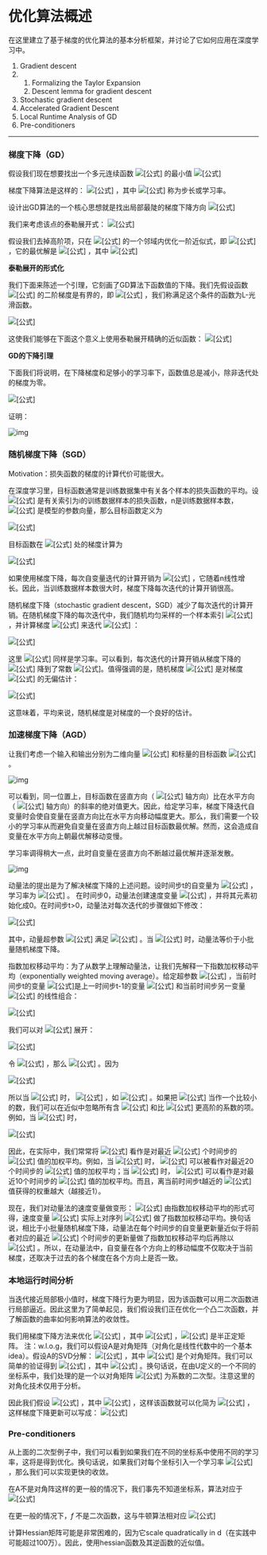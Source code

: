 # 优化算法概述

在这里建立了基于梯度的优化算法的基本分析框架，并讨论了它如何应用在深度学习中。

1. Gradient descent 
2. 1. Formalizing the Taylor Expansion 
   2. Descent lemma for gradient descent
3. Stochastic gradient descent 
4. Accelerated Gradient Descent 
5. Local Runtime Analysis of GD
6. Pre-conditioners 

------

### 梯度下降（GD）

假设我们现在想要找出一个多元连续函数 ![[公式]](https://www.zhihu.com/equation?tex=f%28%5Comega%29) 的最小值 ![[公式]](https://www.zhihu.com/equation?tex=%5Cmin+_%7Bw+%5Cin+%5Cmathbb%7BR%7D%5E%7Bd%7D%7D+f%28w%29)

梯度下降算法是这样的： ![[公式]](https://www.zhihu.com/equation?tex=%5Cbegin%7Baligned%7D+w_%7B0%7D+%26%3D%5Ctext+%7B+initializaiton+%7D+%5C%5C+w_%7Bt%2B1%7D+%26%3Dw_%7Bt%7D-%5Ceta+%5Cnabla+f%5Cleft%28w_%7Bt%7D%5Cright%29+%5Cend%7Baligned%7D) ，其中 ![[公式]](https://www.zhihu.com/equation?tex=%5Ceta) 称为步长或学习率。

设计出GD算法的一个核心思想就是找出局部最陡的梯度下降方向 ![[公式]](https://www.zhihu.com/equation?tex=-%5Cnabla+f%5Cleft%28w_%7Bt%7D%5Cright%29)

我们来考虑该点的泰勒展开式： ![[公式]](https://www.zhihu.com/equation?tex=f%28w%29%3Df%5Cleft%28w_%7Bt%7D%5Cright%29%2B%5Cunderbrace%7B%5Cleft%5Clangle%5Cnabla+f%5Cleft%28w_%7Bt%7D%5Cright%29%2C+w-w_%7Bt%7D%5Cright%5Crangle%7D_%7B%5Ctext+%7Blinear+in+%7D+w%7D%2B%5Ccdots)

假设我们去掉高阶项，只在 ![[公式]](https://www.zhihu.com/equation?tex=w_%7Bt%7D) 的一个邻域内优化一阶近似式，即 ![[公式]](https://www.zhihu.com/equation?tex=%5Cbegin%7Barray%7D%7Bc%7D%5Cunderset%7Bw+%5Cin+%5Cmathbb%7BR%7D%5E%7Bd%7D%7D%7B%5Carg+%5Cmin+%7D+f%5Cleft%28w_%7Bt%7D%5Cright%29%2B%5Cleft%5Clangle%5Cnabla+f%5Cleft%28w_%7Bt%7D%5Cright%29%2C+w-w_%7Bt%7D%5Cright%5Crangle+%5C%5C+%5Ctext+%7B+s.t.+%7D%5Cleft%5C%7Cw-w_%7Bt%7D%5Cright%5C%7C_%7B2%7D+%5Cleq+%5Cepsilon%5Cend%7Barray%7D) ，它的最优解是 ![[公式]](https://www.zhihu.com/equation?tex=w%2B%5Cdelta) ，其中 ![[公式]](https://www.zhihu.com/equation?tex=%5Cdelta%3D-%5Calpha+%5Cnabla+f%5Cleft%28w_%7Bt%7D%5Cright%29)

**泰勒展开的形式化**

我们下面来陈述一个引理，它刻画了GD算法下函数值的下降。我们先假设函数 ![[公式]](https://www.zhihu.com/equation?tex=f%28w%29) 的二阶梯度是有界的，即 ![[公式]](https://www.zhihu.com/equation?tex=%5Cnabla%5E%7B2%7D+f%28w%29+%5Cin+%5B-L%2CL%5D+++%5C%2C%5C%2C%5C%2C%5C%2C%5Cforall+w) ，我们称满足这个条件的函数为L-光滑函数。

![[公式]](https://www.zhihu.com/equation?tex=%5Cbegin%7Barray%7D%7Bl%7D%5Ctext+%7B+Definition%7D%5Cleft%28L+%5Ctext+%7B+-smoothness%29.+%7D+%5Ctext+%7B+A+function+%7D+f%3A+%5Cmathbb%7BR%7D%5E%7Bn%7D+%5Crightarrow+%5Cmathbb%7BR%7D+%5Ctext+%7B+is+called+%7D+L+%5Ctext+%7B+-smooth+iffor+all+%7D+x%2C+y+%5Cin+%5Cmathbb%7BR%7D%5E%7Bn%7D%5Cright.+%5Ctext+%7B+%2C+the+following+inequality+%7D+%5C%5C+%5Ctext+%7B+holds%3A+%7D+%5C%5C+%5Cqquad%5C%7C%5Cnabla+f%28x%29-%5Cnabla+f%28y%29%5C%7C+%5Cleq+L%5C%7Cx-y%5C%7C+.+%5C%5C+%5Ctext+%7B+If+the+function+%7D+f+%5Ctext+%7B+is+%7D+L+%5Ctext+%7B+-smooth%2C+then+for+all+%7D+x%2C+y+%5Cin+%5Cmathbb%7BR%7D%5E%7Bn%7D+%5C%5C+%5Cqquad+f%28y%29+%5Cleq+f%28x%29%2B%5Clangle%5Cnabla+f%28x%29%2C+y-x%5Crangle%2B%5Cfrac%7BL%7D%7B2%7D%5C%7Cy-x%5C%7C%5E%7B2%7D+.+%5C%5C+%5Ctext+%7B+Next%2C+if+%7D+f+%5Ctext+%7B+is+additionally+convex+and+%7D+x%5E%7B%2A%7D+%5Ctext+%7B+is+its+minimizer%2C+then+for+all+%7D+x+%5Cin+%5Cmathbb%7BR%7D%5E%7Bd%7D+%5C%5C+%5Cqquad%5C%7C%5Cnabla+f%28x%29%5C%7C%5E%7B2%7D+%5Cleq+2+L%5Cleft%28f%28x%29-f%5Cleft%28x%5E%7B%2A%7D%5Cright%29%5Cright%29%5Cend%7Barray%7D)

这使我们能够在下面这个意义上使用泰勒展开精确的近似函数： ![[公式]](https://www.zhihu.com/equation?tex=f%28w%29+%5Cleq+f%5Cleft%28w_%7Bt%7D%5Cright%29%2B%5Cleft%5Clangle%5Cnabla+f%5Cleft%28w_%7Bt%7D%5Cright%29%2C+w-w_%7Bt%7D%5Cright%5Crangle%2B%5Cfrac%7BL%7D%7B2%7D%5Cleft%5C%7Cw-w_%7Bt%7D%5Cright%5C%7C_%7B2%7D%5E%7B2%7D)

**GD的下降引理**

下面我们将说明，在下降梯度和足够小的学习率下，函数值总是减小，除非迭代处的梯度为零。

![[公式]](https://www.zhihu.com/equation?tex=%5Cbegin%7Barray%7D%7Bl%7D%5Ctext+%7B+Lemma+%28Descent+Lemma%29.+Suppose+%7D+f+%5Ctext+%7B+is+%7D+L+%5Ctext+%7B+-smooth.+Then%2C+if+%7D+%5Ceta%3C+%5C%5C+1+%2F%282+L%29%2C+%5Ctext+%7B+we+have+%7D+%5C%5C+%5Cqquad+f%5Cleft%28w_%7Bt%2B1%7D%5Cright%29+%5Cleq+f%5Cleft%28w_%7Bt%7D%5Cright%29-%5Cfrac%7B%5Ceta%7D%7B2%7D+%5Ccdot%5Cleft%5C%7C%5Cnabla+f%5Cleft%28w_%7Bt%7D%5Cright%29%5Cright%5C%7C_%7B2%7D%5E%7B2%7D%5Cend%7Barray%7D)

证明：

![img](https://pic4.zhimg.com/80/v2-c42273cfcad6ef828ae9e50f5ddfb953_1440w.jpg)

### 随机梯度下降（SGD）

Motivation：损失函数的梯度的计算代价可能很大。

在深度学习里，目标函数通常是训练数据集中有关各个样本的损失函数的平均。设 ![[公式]](https://www.zhihu.com/equation?tex=f_i%28%5Cboldsymbol%7Bx%7D%29) 是有关索引为i的训练数据样本的损失函数，n是训练数据样本数， ![[公式]](https://www.zhihu.com/equation?tex=%5Cboldsymbol%7Bx%7D) 是模型的参数向量，那么目标函数定义为

![[公式]](https://www.zhihu.com/equation?tex=f%28%5Cboldsymbol%7Bx%7D%29+%3D+%5Cfrac%7B1%7D%7Bn%7D+%5Csum_%7Bi+%3D+1%7D%5En+f_i%28%5Cboldsymbol%7Bx%7D%29.)

目标函数在 ![[公式]](https://www.zhihu.com/equation?tex=%5Cboldsymbol%7Bx%7D) 处的梯度计算为

![[公式]](https://www.zhihu.com/equation?tex=%5Cnabla+f%28%5Cboldsymbol%7Bx%7D%29+%3D+%5Cfrac%7B1%7D%7Bn%7D+%5Csum_%7Bi+%3D+1%7D%5En+%5Cnabla+f_i%28%5Cboldsymbol%7Bx%7D%29.)

如果使用梯度下降，每次自变量迭代的计算开销为 ![[公式]](https://www.zhihu.com/equation?tex=%5Cmathcal%7BO%7D%28n%29) ，它随着n线性增长。因此，当训练数据样本数很大时，梯度下降每次迭代的计算开销很高。

随机梯度下降（stochastic gradient descent，SGD）减少了每次迭代的计算开销。在随机梯度下降的每次迭代中，我们随机均匀采样的一个样本索引 ![[公式]](https://www.zhihu.com/equation?tex=i%5Cin%5C%7B1%2C%5Cldots%2Cn%5C%7D) ，并计算梯度 ![[公式]](https://www.zhihu.com/equation?tex=%5Cnabla+f_i%28%5Cboldsymbol%7Bx%7D%29) 来迭代 ![[公式]](https://www.zhihu.com/equation?tex=%5Cboldsymbol%7Bx%7D) ：

![[公式]](https://www.zhihu.com/equation?tex=%5Cboldsymbol%7Bx%7D+%5Cleftarrow+%5Cboldsymbol%7Bx%7D+-+%5Ceta+%5Cnabla+f_i%28%5Cboldsymbol%7Bx%7D%29.)

这里 ![[公式]](https://www.zhihu.com/equation?tex=%5Ceta) 同样是学习率。可以看到，每次迭代的计算开销从梯度下降的 ![[公式]](https://www.zhihu.com/equation?tex=%5Cmathcal%7BO%7D%28n%29) 降到了常数 ![[公式]](https://www.zhihu.com/equation?tex=%5Cmathcal%7BO%7D%281%29)。值得强调的是，随机梯度 ![[公式]](https://www.zhihu.com/equation?tex=%5Cnabla+f_i%28%5Cboldsymbol%7Bx%7D%29) 是对梯度 ![[公式]](https://www.zhihu.com/equation?tex=%5Cnabla+f%28%5Cboldsymbol%7Bx%7D%29) 的无偏估计：

![[公式]](https://www.zhihu.com/equation?tex=E_i+%5Cnabla+f_i%28%5Cboldsymbol%7Bx%7D%29+%3D+%5Cfrac%7B1%7D%7Bn%7D+%5Csum_%7Bi+%3D+1%7D%5En+%5Cnabla+f_i%28%5Cboldsymbol%7Bx%7D%29+%3D+%5Cnabla+f%28%5Cboldsymbol%7Bx%7D%29.)

这意味着，平均来说，随机梯度是对梯度的一个良好的估计。

### 加速梯度下降（AGD）

让我们考虑一个输入和输出分别为二维向量 ![[公式]](https://www.zhihu.com/equation?tex=%5Cboldsymbol%7Bx%7D+%3D+%5Bx_1%2C+x_2%5D%5E%5Ctop) 和标量的目标函数 ![[公式]](https://www.zhihu.com/equation?tex=f%28%5Cboldsymbol%7Bx%7D%29%3D0.1x_1%5E2%2B2x_2%5E2) 。

![img](https://pic1.zhimg.com/80/v2-3c1f2b7c5442fb2a52b4a92656529368_1440w.jpg)

可以看到，同一位置上，目标函数在竖直方向（ ![[公式]](https://www.zhihu.com/equation?tex=x_2) 轴方向）比在水平方向（ ![[公式]](https://www.zhihu.com/equation?tex=x_1) 轴方向）的斜率的绝对值更大。因此，给定学习率，梯度下降迭代自变量时会使自变量在竖直方向比在水平方向移动幅度更大。那么，我们需要一个较小的学习率从而避免自变量在竖直方向上越过目标函数最优解。然而，这会造成自变量在水平方向上朝最优解移动变慢。

学习率调得稍大一点，此时自变量在竖直方向不断越过最优解并逐渐发散。

![img](https://pic4.zhimg.com/80/v2-fc41ebaa6f404343a2c1f3090afbc67b_1440w.jpg)

动量法的提出是为了解决梯度下降的上述问题。设时间步t的自变量为 ![[公式]](https://www.zhihu.com/equation?tex=%5Cboldsymbol%7Bx%7D_t) ，学习率为 ![[公式]](https://www.zhihu.com/equation?tex=%5Ceta_t) 。 在时间步0，动量法创建速度变量 ![[公式]](https://www.zhihu.com/equation?tex=%5Cboldsymbol%7Bv%7D_0) ，并将其元素初始化成0。在时间步t>0，动量法对每次迭代的步骤做如下修改：

![[公式]](https://www.zhihu.com/equation?tex=%5Cbegin%7Bsplit%7D%5Cbegin%7Baligned%7D+%5Cboldsymbol%7Bv%7D_t+%26%5Cleftarrow+%5Cgamma+%5Cboldsymbol%7Bv%7D_%7Bt-1%7D+%2B+%5Ceta_t+%5Cboldsymbol%7Bg%7D_t%2C+%5C%5C+%5Cboldsymbol%7Bx%7D_t+%26%5Cleftarrow+%5Cboldsymbol%7Bx%7D_%7Bt-1%7D+-+%5Cboldsymbol%7Bv%7D_t%2C+%5Cend%7Baligned%7D%5Cend%7Bsplit%7D)

其中，动量超参数 ![[公式]](https://www.zhihu.com/equation?tex=%5Cgamma) 满足 ![[公式]](https://www.zhihu.com/equation?tex=0+%5Cleq+%5Cgamma+%3C+1) 。当 ![[公式]](https://www.zhihu.com/equation?tex=%5Cgamma%3D0) 时，动量法等价于小批量随机梯度下降。

指数加权移动平均：为了从数学上理解动量法，让我们先解释一下指数加权移动平均（exponentially weighted moving average）。给定超参数 ![[公式]](https://www.zhihu.com/equation?tex=0+%5Cleq+%5Cgamma+%3C+1) ，当前时间步t的变量 ![[公式]](https://www.zhihu.com/equation?tex=y_t)是上一时间步t-1的变量 ![[公式]](https://www.zhihu.com/equation?tex=y_%7Bt-1%7D) 和当前时间步另一变量 ![[公式]](https://www.zhihu.com/equation?tex=x_t) 的线性组合：

![[公式]](https://www.zhihu.com/equation?tex=y_t+%3D+%5Cgamma+y_%7Bt-1%7D+%2B+%281-%5Cgamma%29+x_t.)

我们可以对 ![[公式]](https://www.zhihu.com/equation?tex=y_t) 展开：

![[公式]](https://www.zhihu.com/equation?tex=%5Cbegin%7Bsplit%7D%5Cbegin%7Baligned%7D+y_t+%26%3D+%281-%5Cgamma%29+x_t+%2B+%5Cgamma+y_%7Bt-1%7D%5C%5C+%26%3D+%281-%5Cgamma%29x_t+%2B+%281-%5Cgamma%29+%5Ccdot+%5Cgamma+x_%7Bt-1%7D+%2B+%5Cgamma%5E2y_%7Bt-2%7D%5C%5C+%26%3D+%281-%5Cgamma%29x_t+%2B+%281-%5Cgamma%29+%5Ccdot+%5Cgamma+x_%7Bt-1%7D+%2B+%281-%5Cgamma%29+%5Ccdot+%5Cgamma%5E2x_%7Bt-2%7D+%2B+%5Cgamma%5E3y_%7Bt-3%7D%5C%5C+%26%5Cldots+%5Cend%7Baligned%7D%5Cend%7Bsplit%7D)

令 ![[公式]](https://www.zhihu.com/equation?tex=n+%3D+1%2F%281-%5Cgamma%29) ，那么 ![[公式]](https://www.zhihu.com/equation?tex=%5Cleft%281-1%2Fn%5Cright%29%5En+%3D+%5Cgamma%5E%7B1%2F%281-%5Cgamma%29%7D) 。因为

![[公式]](https://www.zhihu.com/equation?tex=%5Clim_%7Bn+%5Crightarrow+%5Cinfty%7D+%5Cleft%281-%5Cfrac%7B1%7D%7Bn%7D%5Cright%29%5En+%3D+%5Cexp%28-1%29+%5Capprox+0.3679%2C)

所以当 ![[公式]](https://www.zhihu.com/equation?tex=%5Cgamma+%5Crightarrow+1) 时， ![[公式]](https://www.zhihu.com/equation?tex=%5Cgamma%5E%7B1%2F%281-%5Cgamma%29%7D%3D%5Cexp%28-1%29) ，如 ![[公式]](https://www.zhihu.com/equation?tex=0.95%5E%7B20%7D+%5Capprox+%5Cexp%28-1%29) 。如果把 ![[公式]](https://www.zhihu.com/equation?tex=%5Cexp%28-1%29) 当作一个比较小的数，我们可以在近似中忽略所有含 ![[公式]](https://www.zhihu.com/equation?tex=%5Cgamma%5E%7B1%2F%281-%5Cgamma%29%7D) 和比 ![[公式]](https://www.zhihu.com/equation?tex=%5Cgamma%5E%7B1%2F%281-%5Cgamma%29%7D) 更高阶的系数的项。例如，当 ![[公式]](https://www.zhihu.com/equation?tex=%5Cgamma%3D0.95) 时，

![[公式]](https://www.zhihu.com/equation?tex=y_t+%5Capprox+0.05+%5Csum_%7Bi%3D0%7D%5E%7B19%7D+0.95%5Ei+x_%7Bt-i%7D.)

因此，在实际中，我们常常将 ![[公式]](https://www.zhihu.com/equation?tex=y_t) 看作是对最近 ![[公式]](https://www.zhihu.com/equation?tex=1%2F%281-%5Cgamma%29) 个时间步的 ![[公式]](https://www.zhihu.com/equation?tex=x_t) 值的加权平均。例如，当 ![[公式]](https://www.zhihu.com/equation?tex=%5Cgamma+%3D+0.95) 时， ![[公式]](https://www.zhihu.com/equation?tex=y_t) 可以被看作对最近20个时间步的 ![[公式]](https://www.zhihu.com/equation?tex=x_t) 值的加权平均；当 ![[公式]](https://www.zhihu.com/equation?tex=%5Cgamma+%3D+0.9) 时， ![[公式]](https://www.zhihu.com/equation?tex=y_t) 可以看作是对最近10个时间步的 ![[公式]](https://www.zhihu.com/equation?tex=x_t) 值的加权平均。而且，离当前时间步t越近的 ![[公式]](https://www.zhihu.com/equation?tex=x_t) 值获得的权重越大（越接近1）。

现在，我们对动量法的速度变量做变形：
![[公式]](https://www.zhihu.com/equation?tex=%5Cboldsymbol%7Bv%7D_t+%5Cleftarrow+%5Cgamma+%5Cboldsymbol%7Bv%7D_%7Bt-1%7D+%2B+%281+-+%5Cgamma%29+%5Cleft%28%5Cfrac%7B%5Ceta_t%7D%7B1+-+%5Cgamma%7D+%5Cboldsymbol%7Bg%7D_t%5Cright%29.) 
由指数加权移动平均的形式可得，速度变量 ![[公式]](https://www.zhihu.com/equation?tex=%5Cboldsymbol%7Bv%7D_t) 实际上对序列 ![[公式]](https://www.zhihu.com/equation?tex=%5C%7B%5Ceta_%7Bt-i%7D%5Cboldsymbol%7Bg%7D_%7Bt-i%7D+%2F%281-%5Cgamma%29%3Ai%3D0%2C%5Cldots%2C1%2F%281-%5Cgamma%29-1%5C%7D) 做了指数加权移动平均。换句话说，相比于小批量随机梯度下降，动量法在每个时间步的自变量更新量近似于将前者对应的最近 ![[公式]](https://www.zhihu.com/equation?tex=1%2F%281-%5Cgamma%29) 个时间步的更新量做了指数加权移动平均后再除以 ![[公式]](https://www.zhihu.com/equation?tex=1-%5Cgamma) 。所以，在动量法中，自变量在各个方向上的移动幅度不仅取决于当前梯度，还取决于过去的各个梯度在各个方向上是否一致。

### 本地运行时间分析

当迭代接近局部极小值时，梯度下降行为更为明显，因为该函数可以用二次函数进行局部逼近。因此这里为了简单起见，我们假设我们正在优化一个凸二次函数，并了解函数的曲率如何影响算法的收敛性。

我们用梯度下降方法来优化 ![[公式]](https://www.zhihu.com/equation?tex=%5Cmin+_%7Bw%7D+%5Cfrac%7B1%7D%7B2%7D+w%5E%7B%5Ctop%7D+A+w) ，其中 ![[公式]](https://www.zhihu.com/equation?tex=w+%5Cin+R%5Ed) ，![[公式]](https://www.zhihu.com/equation?tex=A%5Cin+R%5E%7Bd+%5Ctimes+d%7D) 是半正定矩阵。
注：w.l.o.g，我们可以假设A是对角矩阵（对角化是线性代数中的一个基本idea）。假设A的SVD分解： ![[公式]](https://www.zhihu.com/equation?tex=A+%3D+U%5CSigma+U%5E%7BT%7D) ，其中 ![[公式]](https://www.zhihu.com/equation?tex=%5CSigma) 是个对角矩阵。我们可以简单的验证得到 ![[公式]](https://www.zhihu.com/equation?tex=w%5E%7BT%7DAw+%3D+%5Chat%7Bw%7D%5E%7BT%7D%5CSigma+%5Chat%7Bw%7D) ，其中 ![[公式]](https://www.zhihu.com/equation?tex=%5Chat%7Bw%7D+%3D+U%5E%7BT%7Dw) 。换句话说，在由U定义的一个不同的坐标系中，我们处理的是一个以对角矩阵 ![[公式]](https://www.zhihu.com/equation?tex=%5CSigma) 为系数的二次型。注意这里的对角化技术仅用于分析。

因此我们假设 ![[公式]](https://www.zhihu.com/equation?tex=A+%3D+diag%28%5Clambda_%7B1%7D%2C%5Ccdots%2C%5Clambda_d%29) ，其中 ![[公式]](https://www.zhihu.com/equation?tex=%5Clambda_1%5Cgeq+%5Clambda_2%5Cgeq+%5Ccdots+%5Cgeq+%5Clambda_d) ，这样该函数就可以化简为 ![[公式]](https://www.zhihu.com/equation?tex=f%28w%29+%3D+%5Cfrac%7B1%7D%7B2%7D+%5Csum%5E%7Bd%7D_%7Bi+%3D+1%7D%5Clambda_i+w_i%5E%7B2%7D) ，这样梯度下降更新可以写成： ![[公式]](https://www.zhihu.com/equation?tex=x+%5Cleftarrow+w+-+%5Ceta+%5Cnabla+f%28w%29+%3D+w-%5Ceta%5CSigma+w)

### **Pre-conditioners**

从上面的二次型例子中，我们可以看到如果我们在不同的坐标系中使用不同的学习率，这将是得到优化。换句话说，如果我们对每个坐标引入一个学习率 ![[公式]](https://www.zhihu.com/equation?tex=%5Ceta_i+%3D+1%2F%5Clambda_i) ，那么我们可以实现更快的收敛。

在A不是对角阵这样的更一般的情况下，我们事先不知道坐标系，算法对应于 ![[公式]](https://www.zhihu.com/equation?tex=w%5Cleftarrow+w-A%5E%7B-1%7D+%5Cnabla+f%28w%29)

在更一般的情况下，$f$ 不是二次函数，这与牛顿算法相对应 ![[公式]](https://www.zhihu.com/equation?tex=w+%5Cleftarrow+w-%5Cnabla%5E2+f%28w%29%5E%7B-1%7D%5Cnabla+f%28w%29)

计算Hessian矩阵可能是非常困难的，因为它scale quadratically in d（在实践中可能超过100万）。因此，使用hessian函数及其逆函数的近似值。